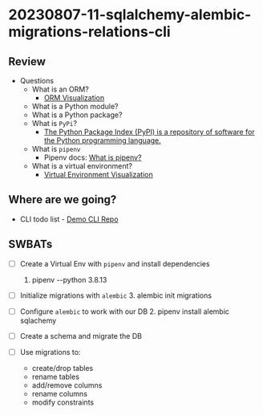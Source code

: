 # 20230807-11-sqlalchemy-alembic-migrations-relations-cli

## Review
- Questions
    - What is an ORM?
        - [ORM Visualization](https://www.figma.com/file/Udbuyi0ezpGhxNPL6qmWrK/ORM-Visual?type=whiteboard&node-id=0%3A1&t=n1rntyz68uDGdvge-1)
    - What is a Python module?
    - What is a Python package?
    - What is `PyPi`?
        - [The Python Package Index (PyPI) is a repository of software for the Python programming language.](https://pypi.org/#:~:text=The%20Python%20Package%20Index%20(PyPI)%20is%20a%20repository%20of%20software%20for%20the%20Python%20programming%20language)
    - What is `pipenv`
        - Pipenv docs: [What is pipenv?](https://pipenv.pypa.io/en/latest/#:~:text=Pipenv%20is%20a%20Python%20virtualenv%20management%20tool%20that%20supports%20a%20multitude%20of%20systems%20and%20nicely%20bridges%20the%20gaps%20between%20pip%2C%20python%20(using%20system%20python%2C%20pyenv%20or%20asdf)%20and%20virtualenv.)
    - What is a virtual environment?
        - [Virtual Environment Visualization](https://www.figma.com/file/ej3qo3FLhS78eipGApigmH/Virtual-Environments-Visualization?type=whiteboard&node-id=0%3A1&t=n1rntyz68uDGdvge-1)

## Where are we going?

- CLI todo list - [Demo CLI Repo](https://github.com/codetombomb/taskmaster-5000)

## SWBATs

- [ ]  Create a Virtual Env with `pipenv` and install dependencies
   1.  pipenv --python 3.8.13
- [ ]  Initialize migrations with `alembic`
    3. alembic init migrations
- [ ]  Configure `alembic` to work with our DB
    2. pipenv install alembic sqlachemy
- [ ]  Create a schema and migrate the DB

- [ ]  Use migrations to:
    - create/drop tables
    - rename tables
    - add/remove columns
    - rename columns
    - modify constraints